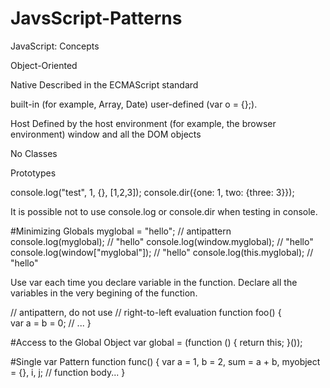 # JavsScript-Patterns


JavaScript: Concepts

Object-Oriented

Native
Described in the ECMAScript standard

built-in (for example, Array, Date)
user-defined (var o = {};).

Host
Defined by the host environment (for example, the browser environment)
window and all the DOM objects

No Classes

Prototypes

console.log("test", 1, {}, [1,2,3]); 
console.dir({one: 1, two: {three: 3}});

It is possible not to use console.log or console.dir when testing in console.

#Minimizing Globals
myglobal = "hello"; // antipattern 
console.log(myglobal); // "hello" 
console.log(window.myglobal); // "hello" 
console.log(window["myglobal"]); // "hello" 
console.log(this.myglobal); // "hello"

Use var each time you declare variable in the function.
Declare all the variables in the very begining of the function.

// antipattern, do not use 
// right-to-left evaluation
function foo() { <br />
	var a = b = 0;
	// ... 
}

#Access to the Global Object
var global = (function () { 
	return this;
}());

#Single var Pattern
function func() { 
	var a = 1,
	b = 2,
	sum = a + b, 
	myobject = {}, 
	i,
	j;
	// function body... 
}

